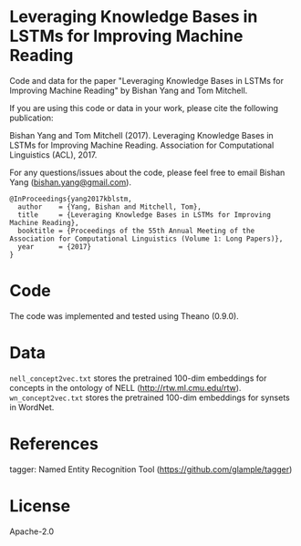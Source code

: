 # Leveraging Knowledge Bases in LSTMs for Improving Machine Reading

Code and data for the paper "Leveraging Knowledge Bases in LSTMs for Improving Machine Reading" by Bishan Yang and Tom Mitchell.

If you are using this code or data in your work, please cite the following publication:

Bishan Yang and Tom Mitchell (2017). Leveraging Knowledge Bases in LSTMs for Improving Machine Reading. Association for Computational Linguistics (ACL), 2017.

For any questions/issues about the code, please feel free to email Bishan Yang (bishan.yang@gmail.com).

```
@InProceedings{yang2017kblstm,
  author    = {Yang, Bishan and Mitchell, Tom},
  title     = {Leveraging Knowledge Bases in LSTMs for Improving Machine Reading},
  booktitle = {Proceedings of the 55th Annual Meeting of the Association for Computational Linguistics (Volume 1: Long Papers)},
  year      = {2017}
}
```

# Code
The code was implemented and tested using Theano (0.9.0). 

# Data
`nell_concept2vec.txt` stores the pretrained 100-dim embeddings for concepts in the ontology of NELL (<http://rtw.ml.cmu.edu/rtw>).
`wn_concept2vec.txt` stores the pretrained 100-dim embeddings for synsets in WordNet.

# References

tagger: Named Entity Recognition Tool (<https://github.com/glample/tagger>)

# License

Apache-2.0
